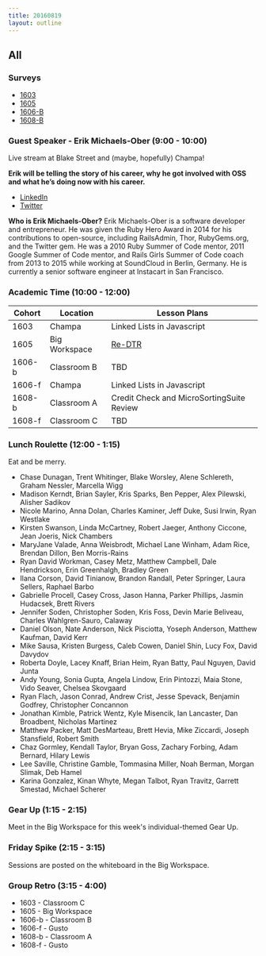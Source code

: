 ```yaml
---
title: 20160819
layout: outline
---
```


## All

### Surveys

* [1603](https://goo.gl/forms/EUCb5KLugovjz3Xd2)
* [1605](https://docs.google.com/forms/d/e/1FAIpQLScyquOiQL-PUZMIG-umCRxfj6Lf8ZCcMHAt2cHBrNMAB9mz6w/viewform)
* [1606-B](https://docs.google.com/forms/d/e/1FAIpQLSfCp8iKq96GV4jOglLfEXwYA6dtTE7Q9C3jvKB8awQfzgEeWA/viewform)
* [1608-B](https://goo.gl/forms/w7nZTrvf25roEPTK2)

### Guest Speaker - Erik Michaels-Ober (9:00 - 10:00)

Live stream at Blake Street and (maybe, hopefully) Champa!

**Erik will be telling the story of his career, why he got involved with OSS and what he’s doing now with his career.**

* [LinkedIn](https://www.linkedin.com/in/sferik)
* [Twitter](https://twitter.com/sferik)

**Who is Erik Michaels-Ober?**
Erik Michaels-Ober is a software developer and entrepreneur. He was given the Ruby Hero Award in 2014 for his contributions to open-source, including RailsAdmin, Thor, RubyGems.org, and the Twitter gem. He was a 2010 Ruby Summer of Code mentor, 2011 Google Summer of Code mentor, and Rails Girls Summer of Code coach from 2013 to 2015 while working at SoundCloud in Berlin, Germany. He is currently a senior software engineer at Instacart in San Francisco.

### Academic Time (10:00 - 12:00)
| Cohort | Location | Lesson Plans |
| ------ | -------- | ------------ |
| 1603   | Champa | Linked Lists in Javascript |
| 1605   | Big Workspace | [Re-DTR](https://github.com/turingschool/lesson_plans/blob/master/ruby_03-professional_rails_applications/the-pivot-week-1-retro.md) |
| 1606-b | Classroom B | TBD |
| 1606-f | Champa | Linked Lists in Javascript |
| 1608-b | Classroom A | Credit Check and MicroSortingSuite Review |
| 1608-f | Classroom C | TBD |

### Lunch Roulette (12:00 - 1:15)

Eat and be merry.

* Chase Dunagan, Trent Whitinger, Blake Worsley, Alene Schlereth, Graham Nessler, Marcella Wigg
* Madison Kerndt, Brian Sayler, Kris Sparks, Ben Pepper, Alex Pilewski, Alisher Sadikov
* Nicole Marino, Anna Dolan, Charles Kaminer, Jeff Duke, Susi Irwin, Ryan Westlake
* Kirsten Swanson, Linda McCartney, Robert Jaeger, Anthony Ciccone, Jean Joeris, Nick Chambers
* MaryJane Valade, Anna Weisbrodt, Michael Lane Winham, Adam Rice, Brendan Dillon, Ben Morris-Rains
* Ryan David Workman, Casey Metz, Matthew Campbell, Dale Hendrickson, Erin Greenhalgh, Bradley Green
* Ilana Corson, David Tinianow, Brandon Randall, Peter Springer, Laura Sellers, Raphael Barbo
* Gabrielle Procell, Casey Cross, Jason Hanna, Parker Phillips, Jasmin Hudacsek, Brett Rivers
* Jennifer Soden, Christopher Soden, Kris Foss, Devin Marie Beliveau, Charles Wahlgren-Sauro, Calaway
* Daniel Olson, Nate Anderson, Nick Pisciotta, Yoseph Anderson, Matthew Kaufman, David Kerr
* Mike Sausa, Kristen Burgess, Caleb Cowen, Daniel Shin, Lucy Fox, David Davydov
* Roberta Doyle, Lacey Knaff, Brian Heim, Ryan Batty, Paul Nguyen, David Junta
* Andy Young, Sonia Gupta, Angela Lindow, Erin Pintozzi, Maia Stone, Vido Seaver, Chelsea Skovgaard
* Ryan Flach, Jason Conrad, Andrew Crist, Jesse Spevack, Benjamin Godfrey, Christopher Concannon
* Jonathan Kimble, Patrick Wentz, Kyle Misencik, Ian Lancaster, Dan Broadbent, Nicholas Martinez
* Matthew Packer, Matt DesMarteau, Brett Hevia, Mike Ziccardi, Joseph Stansfield, Robert Smith
* Chaz Gormley, Kendall Taylor, Bryan Goss, Zachary Forbing, Adam Bernard, Hilary Lewis
* Lee Saville, Christine Gamble, Tommasina Miller, Noah Berman, Morgan Slimak, Deb Hamel
* Karina Gonzalez, Kinan Whyte, Megan Talbot, Ryan Travitz, Garrett Smestad, Michael Scherer

### Gear Up (1:15 - 2:15)
Meet in the Big Workspace for this week's individual-themed Gear Up.

### Friday Spike (2:15 - 3:15)
Sessions are posted on the whiteboard in the Big Workspace.

### Group Retro (3:15 - 4:00)
* 1603 - Classroom C
* 1605 - Big Workspace
* 1606-b - Classroom B
* 1606-f - Gusto
* 1608-b - Classroom A
* 1608-f - Gusto
